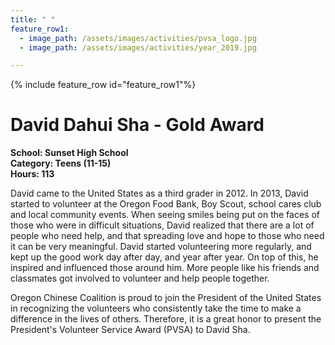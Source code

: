```yaml
---
title: " "
feature_row1:
  - image_path: /assets/images/activities/pvsa_logo.jpg
  - image_path: /assets/images/activities/year_2019.jpg

---
```


{% include feature_row id="feature_row1"%}

# David Dahui Sha - Gold Award

**School: Sunset High School**  
**Category: Teens (11-15)**  
**Hours: 113**  

David came to the United States as a third grader in 2012. In 2013, David started to volunteer at the Oregon Food Bank, Boy Scout, school cares club and local community events.  When seeing smiles being put on the faces of those who were in difficult situations, David realized that there are a lot of people who need help, and that spreading love and hope to those who need it can be very meaningful. David started volunteering more regularly, and kept up the good work day after day, and year after year. On top of this, he inspired and influenced those around him. More people like his friends and classmates got involved to volunteer and help people together.

Oregon Chinese Coalition is proud to join the President of the United States in recognizing the volunteers who consistently take the time to make a difference in the lives of others. Therefore, it is a great honor to present the President's Volunteer Service Award (PVSA) to David Sha.
